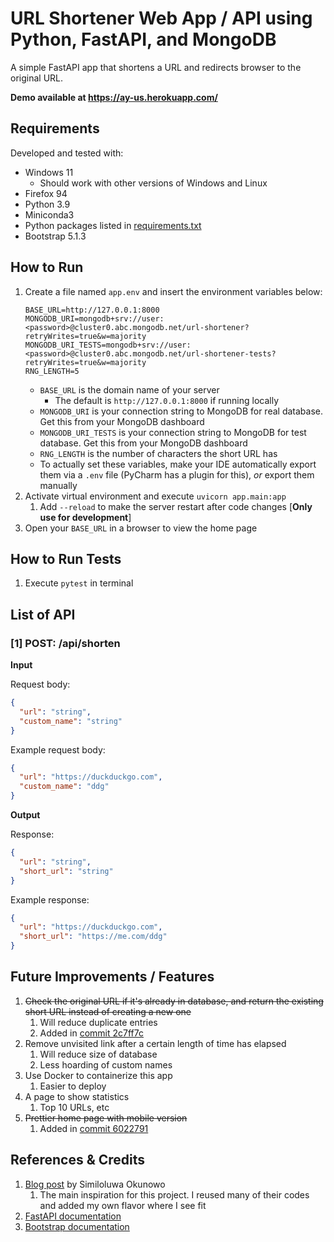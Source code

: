 # URL Shortener Web App / API using Python, FastAPI, and MongoDB

A simple FastAPI app that shortens a URL and redirects browser to the original URL.

**Demo available at https://ay-us.herokuapp.com/**

## Requirements

Developed and tested with:

- Windows 11
    - Should work with other versions of Windows and Linux
- Firefox 94
- Python 3.9
- Miniconda3
- Python packages listed in [requirements.txt](requirements.txt)
- Bootstrap 5.1.3

## How to Run

1. Create a file named `app.env` and insert the environment variables below:
    ```shell
    BASE_URL=http://127.0.0.1:8000
    MONGODB_URI=mongodb+srv://user:<password>@cluster0.abc.mongodb.net/url-shortener?retryWrites=true&w=majority
    MONGODB_URI_TESTS=mongodb+srv://user:<password>@cluster0.abc.mongodb.net/url-shortener-tests?retryWrites=true&w=majority
    RNG_LENGTH=5
    ```
    - `BASE_URL` is the domain name of your server
        - The default is `http://127.0.0.1:8000` if running locally
    - `MONGODB_URI` is your connection string to MongoDB for real database. Get this from your MongoDB dashboard
    - `MONGODB_URI_TESTS` is your connection string to MongoDB for test database. Get this from your MongoDB dashboard
    - `RNG_LENGTH` is the number of characters the short URL has
    - To actually set these variables, make your IDE automatically export them via a `.env` file
      (PyCharm has a plugin for this), _or_ export them manually
2. Activate virtual environment and execute `uvicorn app.main:app`
    1. Add `--reload` to make the server restart after code changes [**Only use for development**]
3. Open your `BASE_URL` in a browser to view the home page

## How to Run Tests

1. Execute `pytest` in terminal

## List of API

### [1] POST: /api/shorten

**Input**

Request body:

```json
{
  "url": "string",
  "custom_name": "string"
}
```

Example request body:

```json
{
  "url": "https://duckduckgo.com",
  "custom_name": "ddg"
}
```

**Output**

Response:

```json
{
  "url": "string",
  "short_url": "string"
}
```

Example response:

```json
{
  "url": "https://duckduckgo.com",
  "short_url": "https://me.com/ddg"
}
```

## Future Improvements / Features

1. ~~Check the original URL if it's already in database, and return the existing short URL instead of creating a new one~~
    1. Will reduce duplicate entries
    2. Added in [commit 2c7ff7c](https://github.com/adibyhy/url-shortener-fastapi/commit/2c7ff7ce60377247c4ad0ffae4176dedac63131a)
2. Remove unvisited link after a certain length of time has elapsed
    1. Will reduce size of database
    2. Less hoarding of custom names
3. Use Docker to containerize this app
    1. Easier to deploy
4. A page to show statistics
    1. Top 10 URLs, etc
5. ~~Prettier home page with mobile version~~
   1. Added in [commit 6022791](https://github.com/adibyhy/url-shortener-fastapi/commit/60227910ba74e0ebe753c15ab3dfad308812b706)

## References & Credits

1. [Blog post](https://simiokunowo.hashnode.dev/build-a-url-shortener-with-fastapi-mongodb-and-python) by Similoluwa
   Okunowo
    1. The main inspiration for this project. I reused many of their codes and added my own flavor where I see fit
2. [FastAPI documentation](https://fastapi.tiangolo.com/)
3. [Bootstrap documentation](https://getbootstrap.com/docs/5.1/getting-started/introduction/)